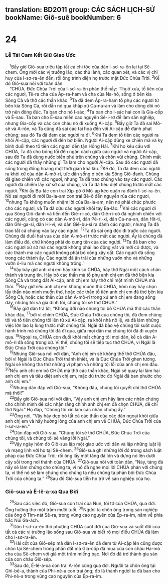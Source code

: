 translation: BD2011
group: CÁC SÁCH LỊCH-SỬ
bookName: Giô-suê 
bookNumber: 6
-------

<div class="title"><h1>24</h1><h3>Lễ Tái Cam Kết Giữ Giao Ước</h3></div>
<span class="verse gios_24_1"> <sup>1</sup>Bấy giờ Giô-sua triệu tập tất cả chi tộc của dân I-sơ-ra-ên lại tại Sê-chem. Ông mời các vị trưởng lão, các thủ lãnh, các quan xét, và các vị chỉ huy của I-sơ-ra-ên đến, rồi ông trình diện họ trước mặt Ðức Chúa Trời. </span>
<span class="verse gios_24_2"><sup>2</sup>Kế đó Giô-sua nói với toàn dân:<br/> “CHÚA, Ðức Chúa Trời của I-sơ-ra-ên phán thế nầy: ‘Thuở xưa, tổ tiên của các ngươi, Tê-ra cha của Áp-ra-ham và cha của Na-hô, sống ở bên kia Sông Cả và thờ các thần khác. </span>
<span class="verse gios_24_3"><sup>3</sup>Ta đã đem Áp-ra-ham tổ phụ các ngươi từ bên kia Sông Cả, rồi dẫn nó qua khắp xứ Ca-na-an và làm cho dòng dõi nó trở nên đông đúc. Ta ban cho nó I-sác; </span>
<span class="verse gios_24_4"><sup>4</sup>Ta ban cho I-sác hai con là Gia-cốp và Ê-sau. Ta ban cho Ê-sau miền cao nguyên Sê-i-rơ để làm sản nghiệp, nhưng Gia-cốp và các con cháu nó đi xuống Ai-cập. </span>
<span class="verse gios_24_5"><sup>5</sup>Bấy giờ Ta đã sai Mô-sê và A-rôn, và Ta cũng đã sai các tai họa đến với Ai-cập để đánh phạt chúng; sau đó Ta đã đem các ngươi ra đi. </span>
<span class="verse gios_24_6"><sup>6</sup>Khi Ta đem tổ tiên các ngươi ra khỏi Ai-cập, các ngươi đi đến bờ biển. Người Ai-cập dùng xe chiến mã và kỵ binh đuổi theo tổ tiên các ngươi đến tận Hồng Hải. </span>
<span class="verse gios_24_7"><sup>7</sup>Khi họ kêu cầu với CHÚA, Ta đã cho bóng tối đến ngăn cách giữa các ngươi và người Ai-cập, sau đó Ta đã dùng nước biển phủ trên chúng và chôn vùi chúng. Chính mắt các người đã thấy những gì Ta làm cho người Ai-cập. Sau đó các ngươi đã sống trong đồng hoang một thời gian khá lâu. </span>
<span class="verse gios_24_8"><sup>8</sup>Kế đó, Ta đã đem các ngươi ra khỏi xứ của dân A-mô-ri, tức dân sống ở bên kia Sông Giô-đanh. Chúng đã giao chiến với các ngươi, nhưng Ta đã trao chúng vào tay các ngươi. Các ngươi đã chiếm lấy xứ sở của chúng, và Ta đã tiêu diệt chúng trước mắt các ngươi. </span>
<span class="verse gios_24_9"><sup>9</sup>Khi ấy Ba-lác con trai Xíp-pô ở Mô-áp kéo quân ra đánh I-sơ-ra-ên. Nó sai người đi mời Ba-la-am con trai Bê-ô đến nguyền rủa các ngươi, </span>
<span class="verse gios_24_10"><sup>10</sup>nhưng Ta không muốn nhậm lời của Ba-la-am, nên nó phải chúc phước cho các ngươi, và Ta đã cứu các ngươi khỏi tay Ba-lác. </span>
<span class="verse gios_24_11"><sup>11</sup>Khi các ngươi đi qua Sông Giô-đanh và tiến đến Giê-ri-cô, dân Giê-ri-cô đã nghinh chiến với các ngươi, cũng có các dân A-mô-ri, dân Pê-ri-xi, dân Ca-na-an, dân Hít-ti, dân Ghi-ga-si, dân Hi-vi, và dân Giê-bu-si ra đánh các ngươi, nhưng Ta đã trao tất cả chúng vào tay các ngươi. </span>
<span class="verse gios_24_12"><sup>12</sup>Ta đã sai ong độc đi trước các ngươi. Chúng đã đuổi hai vua của dân A-mô-ri trước mắt các ngươi. Ấy là chúng đã làm điều đó, chứ không phải do cung tên của các ngươi. </span>
<span class="verse gios_24_13"><sup>13</sup>Ta đã ban cho các ngươi xứ sở mà các ngươi không phải lao động vất vả mới có được, và các thành mà các ngươi không phải bỏ công xây cất. Các ngươi đã sống trong các thành ấy. Các ngươi đã ăn trái của những vườn nho và những vườn ô-liu mà các ngươi không trồng.’<br/></span>
<span class="verse gios_24_14"> <sup>14</sup>Vậy bây giờ anh chị em hãy kính sợ CHÚA, hãy thờ Ngài một cách chân thành và trung tín. Hãy bỏ các thần mà tổ phụ anh chị em đã thờ bên kia Sông Cả và trong đất Ai-cập; anh chị em hãy thờ chỉ một mình CHÚA mà thôi. </span>
<span class="verse gios_24_15"><sup>15</sup>Bây giờ nếu anh chị em không muốn thờ CHÚA, hôm nay hãy chọn lấy thần nào mình muốn thờ, hoặc các thần tổ tiên anh chị em đã thờ bên kia Sông Cả, hoặc các thần của dân A-mô-ri trong xứ anh chị em đang sống đây, nhưng tôi và gia đình tôi, chúng tôi sẽ thờ CHÚA.”<br/></span>
<span class="verse gios_24_16"> <sup>16</sup>Bấy giờ dân trả lời, “Không đời nào chúng tôi bỏ CHÚA mà thờ các thần khác đâu, </span>
<span class="verse gios_24_17"><sup>17</sup>bởi vì chính CHÚA, Ðức Chúa Trời của chúng tôi, đã đem chúng tôi và tổ tiên chúng tôi lên từ xứ Ai-cập, ra khỏi nhà nô lệ, và đã làm những việc lớn lao lạ lùng trước mắt chúng tôi. Ngài đã bảo vệ chúng tôi suốt cuộc hành trình mà chúng tôi đã đi qua, giữa mọi dân mà chúng tôi đã đi xuyên qua. </span>
<span class="verse gios_24_18"><sup>18</sup>Ngoài ra, CHÚA còn đuổi khỏi mắt chúng tôi mọi dân, kể cả dân A-mô-ri đã sống trong xứ. Vì thế, chúng tôi sẽ tiếp tục thờ CHÚA, vì Ngài là Ðức Chúa Trời của chúng tôi.”<br/></span>
<span class="verse gios_24_19"> <sup>19</sup>Nhưng Giô-sua nói với dân, “Anh chị em sẽ không thể thờ CHÚA đâu, bởi vì Ngài là Ðức Chúa Trời thánh khiết, và là Ðức Chúa Trời ghen tương. Ngài sẽ không tha thứ những vi phạm và những tội lỗi của anh chị em đâu. </span>
<span class="verse gios_24_20"><sup>20</sup>Nếu anh chị em bỏ CHÚA mà thờ các thần khác, Ngài sẽ quay lại làm hại anh chị em và tiêu diệt anh chị em, mặc dù trước đó Ngài đã ban phước cho anh chị em.”<br/></span>
<span class="verse gios_24_21"> <sup>21</sup>Nhưng dân đáp với Giô-sua, “Không đâu, chúng tôi quyết chỉ thờ CHÚA mà thôi!”<br/></span>
<span class="verse gios_24_22"> <sup>22</sup>Bấy giờ Giô-sua nói với dân, “Vậy anh chị em hãy làm các nhân chứng cho chính mình để xác nhận rằng chính anh chị em đã chọn CHÚA, để chỉ thờ Ngài.” Họ đáp, “Chúng tôi xin làm các nhân chứng ấy.”<br/></span>
<span class="verse gios_24_23"> <sup>23</sup>Ông nói, “Vậy hãy dẹp bỏ tất cả các thần của các dân ngoại khỏi giữa anh chị em và hãy hướng lòng của anh chị em về CHÚA, Ðức Chúa Trời của I-sơ-ra-ên.”<br/></span>
<span class="verse gios_24_24"> <sup>24</sup>Dân đáp với Giô-sua, “Chúng tôi sẽ thờ CHÚA, Ðức Chúa Trời của chúng tôi, và chúng tôi sẽ vâng lời Ngài.”<br/></span>
<span class="verse gios_24_25"> <sup>25</sup>Vậy ngày hôm đó Giô-sua lập một giao ước với dân và lập những luật lệ và mạng lịnh với họ tại Sê-chem. </span>
<span class="verse gios_24_26"><sup>26</sup>Giô-sua ghi những lời đó trong sách luật pháp của Ðức Chúa Trời; rồi ông lấy một tảng đá lớn và dựng nó lên dưới cây sồi trong nơi thánh của CHÚA. </span>
<span class="verse gios_24_27"><sup>27</sup>Giô-sua nói với toàn dân, “Này, tảng đá nầy sẽ làm chứng cho chúng ta, vì nó đã nghe mọi lời CHÚA phán với chúng ta, vì thế nó sẽ làm chứng cho chúng ta nếu chúng ta phản bội Ðức Chúa Trời của chúng ta.” </span>
<span class="verse gios_24_28"><sup>28</sup>Sau đó Giô-sua tiễn họ trở về sản nghiệp của họ.<br/></span>
<div class="title"><h3>Giô-sua và Ê-lê-a-xa Qua Ðời</h3></div>
<span class="verse gios_24_29"> <sup>29</sup>Sau các việc đó, Giô-sua con trai của Nun, tôi tớ của CHÚA, qua đời. Ông hưởng thọ một trăm mười tuổi. </span>
<span class="verse gios_24_30"><sup>30</sup>Người ta chôn ông trong sản nghiệp của ông ở Tim-nát Sê-ra, trong vùng cao nguyên của Ép-ra-im, nằm về phía bắc Núi Ga-ách.<br/></span>
<span class="verse gios_24_31"> <sup>31</sup>Dân I-sơ-ra-ên thờ phượng CHÚA suốt đời của Giô-sua và suốt đời của tất cả các vị trưởng lão sống sau Giô-sua và biết rõ mọi điều CHÚA đã làm cho I-sơ-ra-ên.<br/></span>
<span class="verse gios_24_32"> <sup>32</sup>Hài cốt của Giô-sép mà dân I-sơ-ra-ên đã đem từ Ai-cập lên cũng được chôn tại Sê-chem trong phần đất mà Gia-cốp đã mua của con cháu Ha-mô cha của Sê-chem với giá một trăm miếng bạc. Nơi đó đã trở thành gia sản của con cháu Giô-sép.<br/></span>
<span class="verse gios_24_33"> <sup>33</sup>Sau đó, Ê-lê-a-xa con trai A-rôn cũng qua đời. Người ta chôn ông tại Ghi-bê-a, thành của Phi-nê-a con trai ông; đó là thành người ta đã ban cho Phi-nê-a trong vùng cao nguyên của Ép-ra-im.<br/></span>

